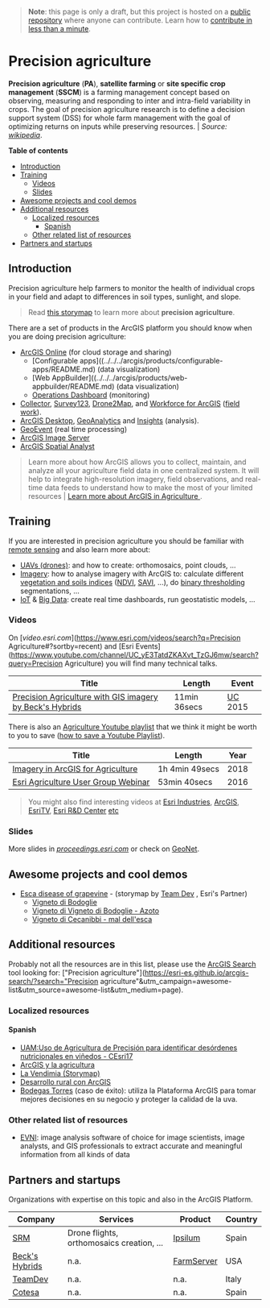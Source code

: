 > **Note**: this page is only a draft, but this project is hosted on a [public repository](https://github.com/hhkaos/awesome-arcgis) where anyone can contribute. Learn how to [contribute in less than a minute](https://github.com/hhkaos/awesome-arcgis/blob/master/CONTRIBUTING.md#contributions).

# Precision agriculture

**Precision agriculture** (**PA**), **satellite farming** or **site specific crop management** (**SSCM**) is a farming management concept based on observing, measuring and responding to inter and intra-field variability in crops. The goal of precision agriculture research is to define a decision support system (DSS) for whole farm management with the goal of optimizing returns on inputs while preserving resources. | *Source:  [wikipedia](https://en.wikipedia.org/wiki/Precision_agriculture)*.

<!-- START doctoc generated TOC please keep comment here to allow auto update -->
<!-- DON'T EDIT THIS SECTION, INSTEAD RE-RUN doctoc TO UPDATE -->
**Table of contents**

- [Introduction](#introduction)
- [Training](#training)
  - [Videos](#videos)
  - [Slides](#slides)
- [Awesome projects and cool demos](#awesome-projects-and-cool-demos)
- [Additional resources](#additional-resources)
  - [Localized resources](#localized-resources)
    - [Spanish](#spanish)
  - [Other related list of resources](#other-related-list-of-resources)
- [Partners and startups](#partners-and-startups)

<!-- END doctoc generated TOC please keep comment here to allow auto update -->

## Introduction

Precision agriculture help farmers to monitor the health of individual crops in your field and adapt to differences in soil types, sunlight, and slope.

> Read [this storymap](http://agribusiness.maps.arcgis.com/apps/MapJournal/index.html?appid=7190e2a6ee32455b9014d1164e8065b3%20) to learn more about **precision agriculture**.

There are a set of products in the ArcGIS platform you should know when you are doing precision agriculture:

* [ArcGIS Online](../../../arcgis/products/arcgis-online/README.md) (for cloud storage and sharing)
    * [Configurable apps]((../../../arcgis/products/configurable-apps/README.md) (data visualization)
    * [Web AppBuilder]((../../../arcgis/products/web-appbuilder/README.md) (data visualization)
    * [Operations Dashboard](../../../arcgis/products/operations-dashboard) (monitoring)
* [Collector](../../../arcgis/products/collector-for-arcgis/README.md), [Survey123](../../../arcgis/products/survey123/README.md), [Drone2Map](../../../arcgis/products/drone2map/README.md),
and [Workforce for ArcGIS](../../../arcgis/products/workforce/README.md) ([field work](https://www.esri.com/software/apps/field)).
* [ArcGIS Desktop](../../../arcgis/products/arcgis-desktop/README.md), [GeoAnalytics](../../../arcgis/products/arcgis-enterprise/arcgis-server/geoanalytics-server/README.md) and  [Insights](../../../arcgis/products/insights-for-arcgis/README.md) (analysis).
* [GeoEvent](../../../arcgis/products/arcgis-enterprise/arcgis-server/geoevent-server/README.md) (real time processing)
* [ArcGIS Image Server](../../../arcgis/products/arcgis-enterprise/arcgis-server/image-server)
* [ArcGIS Spatial Analyst](../../../arcgis/products/extensions/spatial-analyst/README.md)

> Learn more about how ArcGIS allows you to collect, maintain, and analyze all your agriculture field data in one centralized system. It will help to integrate high-resolution imagery, field observations, and real-time data feeds to understand how to make the most of your limited resources | [Learn more about ArcGIS in Agriculture ](https://www.esri.com/en-us/industries/natural-resources/segments/agriculture).

## Training

If you are interested in precision agriculture you should be familiar with [remote sensing](../remote-sensing/README.md) and also learn more about:

* [UAVs (drones)](../uavs/README.md): and how to create: orthomosaics, point clouds, ...
* [Imagery](../imagery-data/README.md): how to analyse imagery with ArcGIS to: calculate different [vegetation and soils indices](http://pro.arcgis.com/en/pro-app/help/data/imagery/indices-gallery.htm#GUID-B4D8059E-F0F6-4C52-9938-DFDB5AE30B77) ([NDVI](http://pro.arcgis.com/en/pro-app/help/data/imagery/indices-gallery.htm#ESRI_SECTION2_B849D60B7BEB4306BF2BDF670CC9D093), [SAVI](http://pro.arcgis.com/en/pro-app/help/data/imagery/indices-gallery.htm#ESRI_SECTION2_8864A1B6B68B4EECB6E335AFC86957B4), ...), do [binary thresholding](http://pro.arcgis.com/en/pro-app/help/data/imagery/binary-thresholding-function.htm) segmentations, ...
* [IoT](../iot/README.md) & [Big Data](../big-data/README.md): create real time dashboards, run geostatistic models, ...

### Videos

On [*video.esri.com*](https://www.esri.com/videos/search?q=Precision Agriculture#?sortby=recent) and [Esri Events](https://www.youtube.com/channel/UC_yE3TatdZKAXvt_TzGJ6mw/search?query=Precision Agriculture) you will find many technical talks.

|Title|Length|Event
|---|---|---|
|[Precision Agriculture with GIS imagery by Beck's Hybrids](https://www.youtube.com/watch?v=_3MyyiuPAqE)|11min 36secs|[UC](http://www.esri.com/about/events/uc) 2015

There is also an [Agriculture Youtube playlist](https://www.youtube.com/playlist?list=PLdVnJnpRENTnsQbCwyzHPxVPPRdLp0VJs) that we think it might be worth to you to save ([how to save a Youtube Playlist](../../../assets/SavePlaylist.gif)).

|Title|Length|Year
|---|---|---|
|[Imagery in ArcGIS for Agriculture](https://www.youtube.com/watch?v=Aq3AhObnuuA&index=2&list=PLdVnJnpRENTnsQbCwyzHPxVPPRdLp0VJs&t=4s)|1h 4min 49secs|2018
|[Esri Agriculture User Group Webinar](https://www.youtube.com/watch?v=mj_7bppn4Lw&list=PLdVnJnpRENTnsQbCwyzHPxVPPRdLp0VJs&index=1&t=0s)|53min 40secs|2016

> You might also find interesting videos at [Esri Industries](https://www.youtube.com/channel/UCZTiOg3n0pqUDSatq7mS2PA/search?query="TOPIC"), [ArcGIS](https://www.youtube.com/channel/UCgGDPs8cte-VLJbgpaK4GPw/search?query="TOPIC"), [EsriTV](https://www.youtube.com/user/esritv/search?query="TOPIC"), [Esri R&D Center](https://www.youtube.com/user/esripdx/search?query="TOPIC") [etc](https://esri-es.github.io/awesome-arcgis/esri/#youtube-channels)

### Slides

More slides in [*proceedings.esri.com*](https://www.google.es/search?q=site%3Aproceedings.esri.com+"precision+agriculture") or check on [GeoNet](https://community.esri.com/content?query=precision+agriculture&filterID=all~objecttype~objecttype%5Bdocument%5D).

## Awesome projects and cool demos

* [Esca disease of grapevine](http://teamdev.maps.arcgis.com/apps/MapJournal/index.html?appid=c59ce5e000d94109b4f713157fe1532d) - (storymap by [Team Dev](https://teamdev.maps.arcgis.com/home/index.html) , Esri's Partner)
    * [Vigneto di Bodoglie](http://www.arcgis.com/home/webmap/viewer.html?webmap=7abc9ba4f45445908f0aabca9c138287)
    * [Vigneto di Vigneto di Bodoglie - Azoto](http://www.arcgis.com/home/webmap/viewer.html?webmap=426894ee34a649628b589dea99b47583)
    * [Vigneto di Cecanibbi - mal dell'esca](http://www.arcgis.com/home/webmap/viewer.html?webmap=0fa7b1250943424d9621f878b9db1e17)

## Additional resources

Probably not all the resources are in this list, please use the [ArcGIS Search](https://esri-es.github.io/arcgis-search/) tool looking for: ["Precision agriculture"](https://esri-es.github.io/arcgis-search/?search="Precision agriculture"&utm_campaign=awesome-list&utm_source=awesome-list&utm_medium=page).


### Localized resources

#### Spanish

* [UAM:Uso de Agricultura de Precisión para identificar desórdenes nutricionales en viñedos - CEsri17](https://www.youtube.com/watch?v=5ugr5rBCZRY)
* [ArcGIS y la agricultura ](https://www.youtube.com/watch?v=uyqC_Al3P5s&feature=youtu.be)
* [La Vendimia (Storymap)](http://www.esri.es/galeria/la-vendimia/)
* [Desarrollo rural con ArcGIS](http://www.esri.es/sector/desarrollo-rural/)
* [Bodegas Torres](http://www.esri.es/caso-de-exito/bodegas-torres-gis/) (caso de éxito): utiliza la Plataforma ArcGIS para tomar mejores decisiones en su negocio y proteger la calidad de la uva.

### Other related list of resources

* [EVNI](https://www.harris.com/solution/envi): image analysis software of choice for image scientists, image analysts, and GIS professionals to extract accurate and meaningful information from all kinds of data

## Partners and startups

Organizations with expertise on this topic and also in the ArcGIS Platform.

|Company|Services|Product|Country|
|---|---|---|---|
|[SRM](http://srmconsulting.es)|Drone flights, orthomosaics creation, ...|[Ipsilum](http://srmconsulting.es/en/que-es-ipsilum/)|Spain
|[Beck's Hybrids](https://www.beckshybrids.com/)|n.a.| [FarmServer](https://www.farmserver.com/)|USA
|[TeamDev](https://www.teamdev.it/)|n.a.|n.a.|Italy
|[Cotesa](https://www.grupotecopy.es/es/nosotros/organizacion/cotesa)|n.a.|n.a.|Spain
